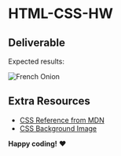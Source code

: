 # HTML-CSS-HW

## Deliverable

Expected results:


![French Onion](https://i.imgur.com/uepu2DO.jpg)


## Extra Resources

- [CSS Reference from MDN](https://developer.mozilla.org/en-US/docs/Web/CSS)
- [CSS Background Image](https://developer.mozilla.org/en/docs/Web/CSS/background-image)

**Happy coding!** :heart:
